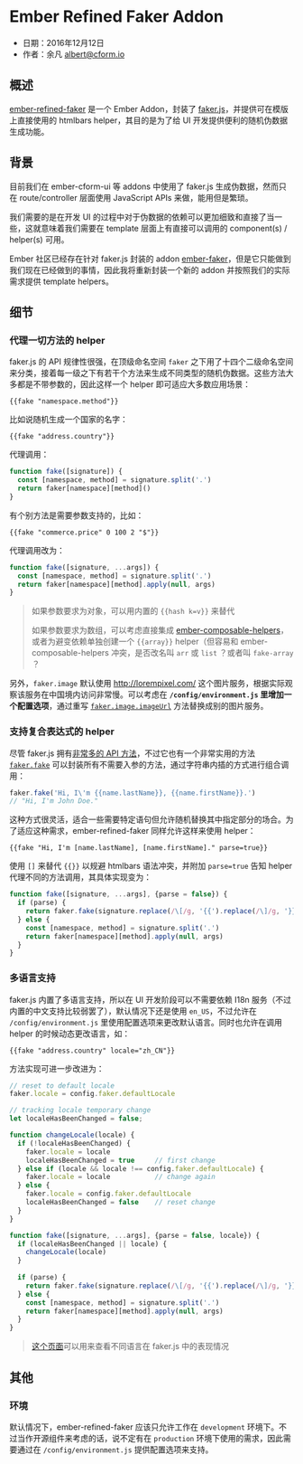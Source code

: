 # Ember Refined Faker Addon

- 日期：2016年12月12日
- 作者：余凡 <albert@cform.io>

## 概述

[ember-refined-faker](https://github.com/very-geek/ember-refined-faker) 是一个 Ember Addon，封装了 [faker.js](https://github.com/Marak/faker.js)，并提供可在模版上直接使用的 htmlbars helper，其目的是为了给 UI 开发提供便利的随机伪数据生成功能。

## 背景

目前我们在 ember-cform-ui 等 addons 中使用了 faker.js 生成伪数据，然而只在 route/controller 层面使用 JavaScript APIs 来做，能用但是繁琐。

我们需要的是在开发 UI 的过程中对于伪数据的依赖可以更加细致和直接了当一些，这就意味着我们需要在 template 层面上有直接可以调用的 component(s) / helper(s) 可用。

Ember 社区已经存在针对 faker.js 封装的 addon [ember-faker](github.com/johnotander/ember-faker)，但是它只能做到我们现在已经做到的事情，因此我将重新封装一个新的 addon 并按照我们的实际需求提供 template helpers。

## 细节

### 代理一切方法的 helper

faker.js 的 API 规律性很强，在顶级命名空间 `faker` 之下用了十四个二级命名空间来分类，接着每一级之下有若干个方法来生成不同类型的随机伪数据。这些方法大多都是不带参数的，因此这样一个 helper 即可适应大多数应用场景：

```htmlbars
{{fake "namespace.method"}}
```

比如说随机生成一个国家的名字：

```htmlbars
{{fake "address.country"}}
```

代理调用：

```javascript
function fake([signature]) {
  const [namespace, method] = signature.split('.')
  return faker[namespace][method]()
}
```

有个别方法是需要参数支持的，比如：

```htmlbars
{{fake "commerce.price" 0 100 2 "$"}}
```

代理调用改为：

```javascript
function fake([signature, ...args]) {
  const [namespace, method] = signature.split('.')
  return faker[namespace][method].apply(null, args)
}
```

> 如果参数要求为对象，可以用内置的 `{{hash k=v}}` 来替代
>
> 如果参数要求为数组，可以考虑直接集成 [ember-composable-helpers](https://github.com/DockYard/ember-composable-helpers)，或者为避变依赖单独创建一个 `{{array}}` helper（但容易和 ember-composable-helpers 冲突，是否改名叫 `arr` 或 `list` ？或者叫 `fake-array` ？

另外，`faker.image` 默认使用 http://lorempixel.com/ 这个图片服务，根据实际观察该服务在中国境内访问非常慢。可以考虑在 **`/config/environment.js` 里增加一个配置选项**，通过重写 [`faker.image.imageUrl`](https://github.com/Marak/faker.js/blob/master/lib/image.js#L38) 方法替换成别的图片服务。

### 支持复合表达式的 helper

尽管 faker.js 拥有[非常多的 API 方法](http://marak.github.io/faker.js/)，不过它也有一个非常实用的方法 [`faker.fake`](http://marak.github.io/faker.js/faker.html#-static-fake__anchor) 可以封装所有不需要入参的方法，通过字符串内插的方式进行组合调用：

```javascript
faker.fake('Hi, I\'m {{name.lastName}}, {{name.firstName}}.')
// "Hi, I'm John Doe."
```

这种方式很灵活，适合一些需要特定语句但允许随机替换其中指定部分的场合。为了适应这种需求，ember-refined-faker 同样允许这样来使用 helper：

```htmlbars
{{fake "Hi, I'm [name.lastName], [name.firstName]." parse=true}}
```

使用 `[]` 来替代 `{{}}` 以规避 htmlbars 语法冲突，并附加 `parse=true` 告知 helper 代理不同的方法调用，其具体实现变为：

```javascript
function fake([signature, ...args], {parse = false}) {
  if (parse) {
    return faker.fake(signature.replace(/\[/g, '{{').replace(/\]/g, '}}'))
  } else {
    const [namespace, method] = signature.split('.')
    return faker[namespace][method].apply(null, args)
  }
}
```

### 多语言支持

faker.js 内置了多语言支持，所以在 UI 开发阶段可以不需要依赖 I18n 服务（不过内置的中文支持比较弱罢了），默认情况下还是使用 `en_US`，不过允许在 `/config/environment.js` 里使用配置选项来更改默认语言。同时也允许在调用 helper 的时候动态更改语言，如：

```htmlbars
{{fake "address.country" locale="zh_CN"}}
```

方法实现可进一步改进为：

```javascript
// reset to default locale
faker.locale = config.faker.defaultLocale

// tracking locale temporary change
let localeHasBeenChanged = false;

function changeLocale(locale) {
  if (!localeHasBeenChanged) {
    faker.locale = locale
    localeHasBeenChanged = true		// first change
  } else if (locale && locale !== config.faker.defaultLocale) {
    faker.locale = locale			// change again
  } else {
    faker.locale = config.faker.defaultLocale
    localeHasBeenChanged = false  	// reset change
  }
}

function fake([signature, ...args], {parse = false, locale}) {
  if (localeHasBeenChanged || locale) {
    changeLocale(locale)
  }
  
  if (parse) {
    return faker.fake(signature.replace(/\[/g, '{{').replace(/\]/g, '}}'))
  } else {
    const [namespace, method] = signature.split('.')
    return faker[namespace][method].apply(null, args)
  }
}
```

> [这个页面](https://cdn.rawgit.com/Marak/faker.js/master/examples/browser/index.html)可以用来查看不同语言在 faker.js 中的表现情况

## 其他

### 环境

默认情况下，ember-refined-faker 应该只允许工作在 `development` 环境下。不过当作开源组件来考虑的话，说不定有在 `production` 环境下使用的需求，因此需要通过在 `/config/environment.js` 提供配置选项来支持。